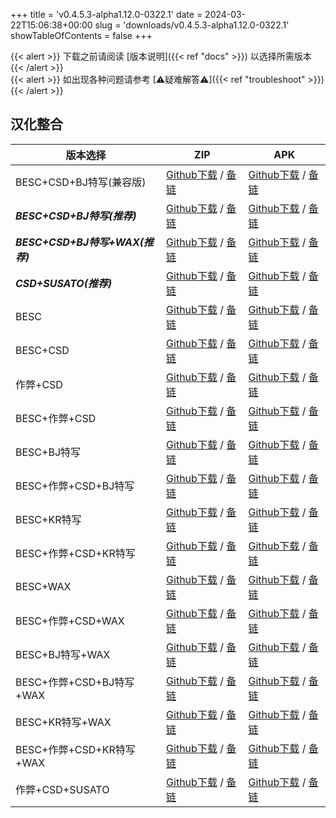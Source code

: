 
+++
title = 'v0.4.5.3-alpha1.12.0-0322.1'
date = 2024-03-22T15:06:38+00:00
slug = 'downloads/v0.4.5.3-alpha1.12.0-0322.1'
showTableOfContents = false
+++

{{< alert >}}
下载之前请阅读 [版本说明]({{< ref "docs" >}}) 以选择所需版本
{{< /alert >}}
<br>
{{< alert >}}
如出现各种问题请参考 [⚠疑难解答⚠]({{< ref "troubleshoot" >}})
{{< /alert >}}

## 汉化整合

|           版本选择            |                                                                                                                                                                                  ZIP                                                                                                                                                                                   |                                                                                                                                                                                  APK                                                                                                                                                                                   |
|-------------------------------|------------------------------------------------------------------------------------------------------------------------------------------------------------------------------------------------------------------------------------------------------------------------------------------------------------------------------------------------------------------------|------------------------------------------------------------------------------------------------------------------------------------------------------------------------------------------------------------------------------------------------------------------------------------------------------------------------------------------------------------------------|
|BESC+CSD+BJ特写(兼容版)        |[Github下载](https://github.com/sakarie9/DoL-Lyra/releases/download/v0.4.5.3-alpha1.12.0-0322.1/DoL-0.4.5.3-Lyra-a1.12.0-polyfill-besc-cheat-csd-sideviewbj-0322.1.zip ) / [备链](https://mirror.ghproxy.com/https://github.com/sakarie9/DoL-Lyra/releases/download/v0.4.5.3-alpha1.12.0-0322.1/DoL-0.4.5.3-Lyra-a1.12.0-polyfill-besc-cheat-csd-sideviewbj-0322.1.zip )|[Github下载](https://github.com/sakarie9/DoL-Lyra/releases/download/v0.4.5.3-alpha1.12.0-0322.1/DoL-0.4.5.3-Lyra-a1.12.0-polyfill-besc-cheat-csd-sideviewbj-0322.1.apk ) / [备链](https://mirror.ghproxy.com/https://github.com/sakarie9/DoL-Lyra/releases/download/v0.4.5.3-alpha1.12.0-0322.1/DoL-0.4.5.3-Lyra-a1.12.0-polyfill-besc-cheat-csd-sideviewbj-0322.1.apk )|
|***BESC+CSD+BJ特写(推荐)***    |[Github下载](https://github.com/sakarie9/DoL-Lyra/releases/download/v0.4.5.3-alpha1.12.0-0322.1/DoL-0.4.5.3-Lyra-a1.12.0-besc-csd-sideviewbj-0322.1.zip ) / [备链](https://mirror.ghproxy.com/https://github.com/sakarie9/DoL-Lyra/releases/download/v0.4.5.3-alpha1.12.0-0322.1/DoL-0.4.5.3-Lyra-a1.12.0-besc-csd-sideviewbj-0322.1.zip )                              |[Github下载](https://github.com/sakarie9/DoL-Lyra/releases/download/v0.4.5.3-alpha1.12.0-0322.1/DoL-0.4.5.3-Lyra-a1.12.0-besc-csd-sideviewbj-0322.1.apk ) / [备链](https://mirror.ghproxy.com/https://github.com/sakarie9/DoL-Lyra/releases/download/v0.4.5.3-alpha1.12.0-0322.1/DoL-0.4.5.3-Lyra-a1.12.0-besc-csd-sideviewbj-0322.1.apk )                              |
|***BESC+CSD+BJ特写+WAX(推荐)***|[Github下载](https://github.com/sakarie9/DoL-Lyra/releases/download/v0.4.5.3-alpha1.12.0-0322.1/DoL-0.4.5.3-Lyra-a1.12.0-besc-wax-csd-sideviewbj-0322.1.zip ) / [备链](https://mirror.ghproxy.com/https://github.com/sakarie9/DoL-Lyra/releases/download/v0.4.5.3-alpha1.12.0-0322.1/DoL-0.4.5.3-Lyra-a1.12.0-besc-wax-csd-sideviewbj-0322.1.zip )                      |[Github下载](https://github.com/sakarie9/DoL-Lyra/releases/download/v0.4.5.3-alpha1.12.0-0322.1/DoL-0.4.5.3-Lyra-a1.12.0-besc-wax-csd-sideviewbj-0322.1.apk ) / [备链](https://mirror.ghproxy.com/https://github.com/sakarie9/DoL-Lyra/releases/download/v0.4.5.3-alpha1.12.0-0322.1/DoL-0.4.5.3-Lyra-a1.12.0-besc-wax-csd-sideviewbj-0322.1.apk )                      |
|***CSD+SUSATO(推荐)***         |[Github下载](https://github.com/sakarie9/DoL-Lyra/releases/download/v0.4.5.3-alpha1.12.0-0322.1/DoL-0.4.5.3-Lyra-a1.12.0-susato-csd-0322.1.zip ) / [备链](https://mirror.ghproxy.com/https://github.com/sakarie9/DoL-Lyra/releases/download/v0.4.5.3-alpha1.12.0-0322.1/DoL-0.4.5.3-Lyra-a1.12.0-susato-csd-0322.1.zip )                                                |[Github下载](https://github.com/sakarie9/DoL-Lyra/releases/download/v0.4.5.3-alpha1.12.0-0322.1/DoL-0.4.5.3-Lyra-a1.12.0-susato-csd-0322.1.apk ) / [备链](https://mirror.ghproxy.com/https://github.com/sakarie9/DoL-Lyra/releases/download/v0.4.5.3-alpha1.12.0-0322.1/DoL-0.4.5.3-Lyra-a1.12.0-susato-csd-0322.1.apk )                                                |
|BESC                           |[Github下载](https://github.com/sakarie9/DoL-Lyra/releases/download/v0.4.5.3-alpha1.12.0-0322.1/DoL-0.4.5.3-Lyra-a1.12.0-besc-0322.1.zip ) / [备链](https://mirror.ghproxy.com/https://github.com/sakarie9/DoL-Lyra/releases/download/v0.4.5.3-alpha1.12.0-0322.1/DoL-0.4.5.3-Lyra-a1.12.0-besc-0322.1.zip )                                                            |[Github下载](https://github.com/sakarie9/DoL-Lyra/releases/download/v0.4.5.3-alpha1.12.0-0322.1/DoL-0.4.5.3-Lyra-a1.12.0-besc-0322.1.apk ) / [备链](https://mirror.ghproxy.com/https://github.com/sakarie9/DoL-Lyra/releases/download/v0.4.5.3-alpha1.12.0-0322.1/DoL-0.4.5.3-Lyra-a1.12.0-besc-0322.1.apk )                                                            |
|BESC+CSD                       |[Github下载](https://github.com/sakarie9/DoL-Lyra/releases/download/v0.4.5.3-alpha1.12.0-0322.1/DoL-0.4.5.3-Lyra-a1.12.0-besc-csd-0322.1.zip ) / [备链](https://mirror.ghproxy.com/https://github.com/sakarie9/DoL-Lyra/releases/download/v0.4.5.3-alpha1.12.0-0322.1/DoL-0.4.5.3-Lyra-a1.12.0-besc-csd-0322.1.zip )                                                    |[Github下载](https://github.com/sakarie9/DoL-Lyra/releases/download/v0.4.5.3-alpha1.12.0-0322.1/DoL-0.4.5.3-Lyra-a1.12.0-besc-csd-0322.1.apk ) / [备链](https://mirror.ghproxy.com/https://github.com/sakarie9/DoL-Lyra/releases/download/v0.4.5.3-alpha1.12.0-0322.1/DoL-0.4.5.3-Lyra-a1.12.0-besc-csd-0322.1.apk )                                                    |
|作弊+CSD                       |[Github下载](https://github.com/sakarie9/DoL-Lyra/releases/download/v0.4.5.3-alpha1.12.0-0322.1/DoL-0.4.5.3-Lyra-a1.12.0-cheat-csd-0322.1.zip ) / [备链](https://mirror.ghproxy.com/https://github.com/sakarie9/DoL-Lyra/releases/download/v0.4.5.3-alpha1.12.0-0322.1/DoL-0.4.5.3-Lyra-a1.12.0-cheat-csd-0322.1.zip )                                                  |[Github下载](https://github.com/sakarie9/DoL-Lyra/releases/download/v0.4.5.3-alpha1.12.0-0322.1/DoL-0.4.5.3-Lyra-a1.12.0-cheat-csd-0322.1.apk ) / [备链](https://mirror.ghproxy.com/https://github.com/sakarie9/DoL-Lyra/releases/download/v0.4.5.3-alpha1.12.0-0322.1/DoL-0.4.5.3-Lyra-a1.12.0-cheat-csd-0322.1.apk )                                                  |
|BESC+作弊+CSD                  |[Github下载](https://github.com/sakarie9/DoL-Lyra/releases/download/v0.4.5.3-alpha1.12.0-0322.1/DoL-0.4.5.3-Lyra-a1.12.0-besc-cheat-csd-0322.1.zip ) / [备链](https://mirror.ghproxy.com/https://github.com/sakarie9/DoL-Lyra/releases/download/v0.4.5.3-alpha1.12.0-0322.1/DoL-0.4.5.3-Lyra-a1.12.0-besc-cheat-csd-0322.1.zip )                                        |[Github下载](https://github.com/sakarie9/DoL-Lyra/releases/download/v0.4.5.3-alpha1.12.0-0322.1/DoL-0.4.5.3-Lyra-a1.12.0-besc-cheat-csd-0322.1.apk ) / [备链](https://mirror.ghproxy.com/https://github.com/sakarie9/DoL-Lyra/releases/download/v0.4.5.3-alpha1.12.0-0322.1/DoL-0.4.5.3-Lyra-a1.12.0-besc-cheat-csd-0322.1.apk )                                        |
|BESC+BJ特写                    |[Github下载](https://github.com/sakarie9/DoL-Lyra/releases/download/v0.4.5.3-alpha1.12.0-0322.1/DoL-0.4.5.3-Lyra-a1.12.0-besc-sideviewbj-0322.1.zip ) / [备链](https://mirror.ghproxy.com/https://github.com/sakarie9/DoL-Lyra/releases/download/v0.4.5.3-alpha1.12.0-0322.1/DoL-0.4.5.3-Lyra-a1.12.0-besc-sideviewbj-0322.1.zip )                                      |[Github下载](https://github.com/sakarie9/DoL-Lyra/releases/download/v0.4.5.3-alpha1.12.0-0322.1/DoL-0.4.5.3-Lyra-a1.12.0-besc-sideviewbj-0322.1.apk ) / [备链](https://mirror.ghproxy.com/https://github.com/sakarie9/DoL-Lyra/releases/download/v0.4.5.3-alpha1.12.0-0322.1/DoL-0.4.5.3-Lyra-a1.12.0-besc-sideviewbj-0322.1.apk )                                      |
|BESC+作弊+CSD+BJ特写           |[Github下载](https://github.com/sakarie9/DoL-Lyra/releases/download/v0.4.5.3-alpha1.12.0-0322.1/DoL-0.4.5.3-Lyra-a1.12.0-besc-cheat-csd-sideviewbj-0322.1.zip ) / [备链](https://mirror.ghproxy.com/https://github.com/sakarie9/DoL-Lyra/releases/download/v0.4.5.3-alpha1.12.0-0322.1/DoL-0.4.5.3-Lyra-a1.12.0-besc-cheat-csd-sideviewbj-0322.1.zip )                  |[Github下载](https://github.com/sakarie9/DoL-Lyra/releases/download/v0.4.5.3-alpha1.12.0-0322.1/DoL-0.4.5.3-Lyra-a1.12.0-besc-cheat-csd-sideviewbj-0322.1.apk ) / [备链](https://mirror.ghproxy.com/https://github.com/sakarie9/DoL-Lyra/releases/download/v0.4.5.3-alpha1.12.0-0322.1/DoL-0.4.5.3-Lyra-a1.12.0-besc-cheat-csd-sideviewbj-0322.1.apk )                  |
|BESC+KR特写                    |[Github下载](https://github.com/sakarie9/DoL-Lyra/releases/download/v0.4.5.3-alpha1.12.0-0322.1/DoL-0.4.5.3-Lyra-a1.12.0-besc-sideviewkr-0322.1.zip ) / [备链](https://mirror.ghproxy.com/https://github.com/sakarie9/DoL-Lyra/releases/download/v0.4.5.3-alpha1.12.0-0322.1/DoL-0.4.5.3-Lyra-a1.12.0-besc-sideviewkr-0322.1.zip )                                      |[Github下载](https://github.com/sakarie9/DoL-Lyra/releases/download/v0.4.5.3-alpha1.12.0-0322.1/DoL-0.4.5.3-Lyra-a1.12.0-besc-sideviewkr-0322.1.apk ) / [备链](https://mirror.ghproxy.com/https://github.com/sakarie9/DoL-Lyra/releases/download/v0.4.5.3-alpha1.12.0-0322.1/DoL-0.4.5.3-Lyra-a1.12.0-besc-sideviewkr-0322.1.apk )                                      |
|BESC+作弊+CSD+KR特写           |[Github下载](https://github.com/sakarie9/DoL-Lyra/releases/download/v0.4.5.3-alpha1.12.0-0322.1/DoL-0.4.5.3-Lyra-a1.12.0-besc-cheat-csd-sideviewkr-0322.1.zip ) / [备链](https://mirror.ghproxy.com/https://github.com/sakarie9/DoL-Lyra/releases/download/v0.4.5.3-alpha1.12.0-0322.1/DoL-0.4.5.3-Lyra-a1.12.0-besc-cheat-csd-sideviewkr-0322.1.zip )                  |[Github下载](https://github.com/sakarie9/DoL-Lyra/releases/download/v0.4.5.3-alpha1.12.0-0322.1/DoL-0.4.5.3-Lyra-a1.12.0-besc-cheat-csd-sideviewkr-0322.1.apk ) / [备链](https://mirror.ghproxy.com/https://github.com/sakarie9/DoL-Lyra/releases/download/v0.4.5.3-alpha1.12.0-0322.1/DoL-0.4.5.3-Lyra-a1.12.0-besc-cheat-csd-sideviewkr-0322.1.apk )                  |
|BESC+WAX                       |[Github下载](https://github.com/sakarie9/DoL-Lyra/releases/download/v0.4.5.3-alpha1.12.0-0322.1/DoL-0.4.5.3-Lyra-a1.12.0-besc-wax-0322.1.zip ) / [备链](https://mirror.ghproxy.com/https://github.com/sakarie9/DoL-Lyra/releases/download/v0.4.5.3-alpha1.12.0-0322.1/DoL-0.4.5.3-Lyra-a1.12.0-besc-wax-0322.1.zip )                                                    |[Github下载](https://github.com/sakarie9/DoL-Lyra/releases/download/v0.4.5.3-alpha1.12.0-0322.1/DoL-0.4.5.3-Lyra-a1.12.0-besc-wax-0322.1.apk ) / [备链](https://mirror.ghproxy.com/https://github.com/sakarie9/DoL-Lyra/releases/download/v0.4.5.3-alpha1.12.0-0322.1/DoL-0.4.5.3-Lyra-a1.12.0-besc-wax-0322.1.apk )                                                    |
|BESC+作弊+CSD+WAX              |[Github下载](https://github.com/sakarie9/DoL-Lyra/releases/download/v0.4.5.3-alpha1.12.0-0322.1/DoL-0.4.5.3-Lyra-a1.12.0-besc-wax-cheat-csd-0322.1.zip ) / [备链](https://mirror.ghproxy.com/https://github.com/sakarie9/DoL-Lyra/releases/download/v0.4.5.3-alpha1.12.0-0322.1/DoL-0.4.5.3-Lyra-a1.12.0-besc-wax-cheat-csd-0322.1.zip )                                |[Github下载](https://github.com/sakarie9/DoL-Lyra/releases/download/v0.4.5.3-alpha1.12.0-0322.1/DoL-0.4.5.3-Lyra-a1.12.0-besc-wax-cheat-csd-0322.1.apk ) / [备链](https://mirror.ghproxy.com/https://github.com/sakarie9/DoL-Lyra/releases/download/v0.4.5.3-alpha1.12.0-0322.1/DoL-0.4.5.3-Lyra-a1.12.0-besc-wax-cheat-csd-0322.1.apk )                                |
|BESC+BJ特写+WAX                |[Github下载](https://github.com/sakarie9/DoL-Lyra/releases/download/v0.4.5.3-alpha1.12.0-0322.1/DoL-0.4.5.3-Lyra-a1.12.0-besc-wax-sideviewbj-0322.1.zip ) / [备链](https://mirror.ghproxy.com/https://github.com/sakarie9/DoL-Lyra/releases/download/v0.4.5.3-alpha1.12.0-0322.1/DoL-0.4.5.3-Lyra-a1.12.0-besc-wax-sideviewbj-0322.1.zip )                              |[Github下载](https://github.com/sakarie9/DoL-Lyra/releases/download/v0.4.5.3-alpha1.12.0-0322.1/DoL-0.4.5.3-Lyra-a1.12.0-besc-wax-sideviewbj-0322.1.apk ) / [备链](https://mirror.ghproxy.com/https://github.com/sakarie9/DoL-Lyra/releases/download/v0.4.5.3-alpha1.12.0-0322.1/DoL-0.4.5.3-Lyra-a1.12.0-besc-wax-sideviewbj-0322.1.apk )                              |
|BESC+作弊+CSD+BJ特写+WAX       |[Github下载](https://github.com/sakarie9/DoL-Lyra/releases/download/v0.4.5.3-alpha1.12.0-0322.1/DoL-0.4.5.3-Lyra-a1.12.0-besc-wax-cheat-csd-sideviewbj-0322.1.zip ) / [备链](https://mirror.ghproxy.com/https://github.com/sakarie9/DoL-Lyra/releases/download/v0.4.5.3-alpha1.12.0-0322.1/DoL-0.4.5.3-Lyra-a1.12.0-besc-wax-cheat-csd-sideviewbj-0322.1.zip )          |[Github下载](https://github.com/sakarie9/DoL-Lyra/releases/download/v0.4.5.3-alpha1.12.0-0322.1/DoL-0.4.5.3-Lyra-a1.12.0-besc-wax-cheat-csd-sideviewbj-0322.1.apk ) / [备链](https://mirror.ghproxy.com/https://github.com/sakarie9/DoL-Lyra/releases/download/v0.4.5.3-alpha1.12.0-0322.1/DoL-0.4.5.3-Lyra-a1.12.0-besc-wax-cheat-csd-sideviewbj-0322.1.apk )          |
|BESC+KR特写+WAX                |[Github下载](https://github.com/sakarie9/DoL-Lyra/releases/download/v0.4.5.3-alpha1.12.0-0322.1/DoL-0.4.5.3-Lyra-a1.12.0-besc-wax-sideviewkr-0322.1.zip ) / [备链](https://mirror.ghproxy.com/https://github.com/sakarie9/DoL-Lyra/releases/download/v0.4.5.3-alpha1.12.0-0322.1/DoL-0.4.5.3-Lyra-a1.12.0-besc-wax-sideviewkr-0322.1.zip )                              |[Github下载](https://github.com/sakarie9/DoL-Lyra/releases/download/v0.4.5.3-alpha1.12.0-0322.1/DoL-0.4.5.3-Lyra-a1.12.0-besc-wax-sideviewkr-0322.1.apk ) / [备链](https://mirror.ghproxy.com/https://github.com/sakarie9/DoL-Lyra/releases/download/v0.4.5.3-alpha1.12.0-0322.1/DoL-0.4.5.3-Lyra-a1.12.0-besc-wax-sideviewkr-0322.1.apk )                              |
|BESC+作弊+CSD+KR特写+WAX       |[Github下载](https://github.com/sakarie9/DoL-Lyra/releases/download/v0.4.5.3-alpha1.12.0-0322.1/DoL-0.4.5.3-Lyra-a1.12.0-besc-wax-cheat-csd-sideviewkr-0322.1.zip ) / [备链](https://mirror.ghproxy.com/https://github.com/sakarie9/DoL-Lyra/releases/download/v0.4.5.3-alpha1.12.0-0322.1/DoL-0.4.5.3-Lyra-a1.12.0-besc-wax-cheat-csd-sideviewkr-0322.1.zip )          |[Github下载](https://github.com/sakarie9/DoL-Lyra/releases/download/v0.4.5.3-alpha1.12.0-0322.1/DoL-0.4.5.3-Lyra-a1.12.0-besc-wax-cheat-csd-sideviewkr-0322.1.apk ) / [备链](https://mirror.ghproxy.com/https://github.com/sakarie9/DoL-Lyra/releases/download/v0.4.5.3-alpha1.12.0-0322.1/DoL-0.4.5.3-Lyra-a1.12.0-besc-wax-cheat-csd-sideviewkr-0322.1.apk )          |
|作弊+CSD+SUSATO                |[Github下载](https://github.com/sakarie9/DoL-Lyra/releases/download/v0.4.5.3-alpha1.12.0-0322.1/DoL-0.4.5.3-Lyra-a1.12.0-susato-cheat-csd-0322.1.zip ) / [备链](https://mirror.ghproxy.com/https://github.com/sakarie9/DoL-Lyra/releases/download/v0.4.5.3-alpha1.12.0-0322.1/DoL-0.4.5.3-Lyra-a1.12.0-susato-cheat-csd-0322.1.zip )                                    |[Github下载](https://github.com/sakarie9/DoL-Lyra/releases/download/v0.4.5.3-alpha1.12.0-0322.1/DoL-0.4.5.3-Lyra-a1.12.0-susato-cheat-csd-0322.1.apk ) / [备链](https://mirror.ghproxy.com/https://github.com/sakarie9/DoL-Lyra/releases/download/v0.4.5.3-alpha1.12.0-0322.1/DoL-0.4.5.3-Lyra-a1.12.0-susato-cheat-csd-0322.1.apk )                                    |
